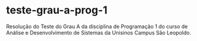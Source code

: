 # teste-grau-a-prog-1
Resolução do Teste do Grau A da disciplina de Programação 1 do curso de Análise e Desenvolvimento de Sistemas da Unisinos Campus São Leopoldo.
